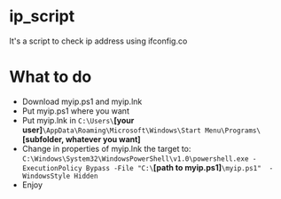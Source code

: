 # ip_script
It's a script to check ip address using ifconfig.co

# What to do
* Download myip.ps1 and myip.lnk
* Put myip.ps1 where you want
* Put myip.lnk in 
`C:\Users\`__[your user]__`\AppData\Roaming\Microsoft\Windows\Start Menu\Programs\`__[subfolder, whatever you want]__
* Change in properties of myip.lnk the target to:
`C:\Windows\System32\WindowsPowerShell\v1.0\powershell.exe -ExecutionPolicy Bypass -File "C:\`__[path to myip.ps1]__`\myip.ps1"  -WindowsStyle Hidden`
* Enjoy
